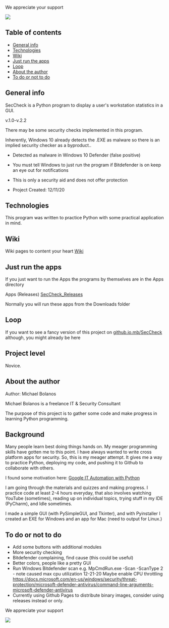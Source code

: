 We appreciate your support

<a href="https://paypal.me/offthegridit">
    <img src="https://img.shields.io/badge/$-donate-ff69b4.svg?maxAge=2592000&amp;style=flat">
  </a>


## Table of contents
* [General info](#general-info)
* [Technologies](#technologies)
* [Wiki](#wiki)
* [Just run the apps](#just-run-the-apps)
* [Loop](#Loop)
* [About the author](#about-the-author)
* [To do or not to do](#to-do-or-not-to-do)

## General info
SecCheck is a Python program to display a user's workstation statistics in a GUI.

v.1.0-v.2.2

There may be some security checks implemented in this program.

Inherently, Windows 10 already detects the .EXE as malware so there is an implied security checker as a byproduct..

- Detected as malware in Windows 10 Defender (false positive)
- You must tell Windows to just run the program if Bitdefender is on keep an eye out for notifications
- This is only a security aid and does not offer protection


- Project Created:  12/11/20


## Technologies
This program was written to practice Python with some practical application in mind.


## Wiki

Wiki pages to content your heart
[Wiki](https://github.com/michaelbolanos/SecCheck/wiki)



## Just run the apps
If you just want to run the Apps the programs by themselves are in the Apps directory

Apps (Releases)
[SecCheck_Releases](https://github.com/michaelbolanos/SecCheck/releases)

Normally you will run these apps from the Downloads folder

## Loop
If you want to see a fancy version of this project on
[github.io.mb/SecCheck](https://michaelbolanos.github.io/SecCheck/) although, you might already be here

## Project level 

Novice.

## About the author


Author:   Michael Bolanos

Michael Bolanos is a freelance IT & Security Consultant

The purpose of this project is to gather some code and make progress in learning Python programming.

## Background

Many people learn best doing things hands on.  My meager programming skills have gotten me to this point.  I have always wanted to write cross platform apps for security. So, this is my meager attempt.  It gives me a way to practice Python, deploying my code, and pushing it to Github to collaborate with others.

I found some motivation here:  [Google IT Automation with Python](https://www.coursera.org/professional-certificates/google-it-automation)

I am going through the materials and quizzes and making progress.  I practice code at least 2-4 hours everyday, that also involves watching YouTube (sometimes), reading up on individual topics, trying stuff in my IDE (PyCharm), and Idle sometimes.  

I made a simple GUI (with PySimpleGUI, and Tkinter), and with Pyinstaller I created an EXE for Windows and an app for Mac (need to output for Linux.)

## To do or not to do

- Add some buttons with additional modules
- More security checking
- Bitdefender complaining, find cause (this could be useful)
- Better colors, people like a pretty GUI
- Run Windows Bitdefender scan e.g. MpCmdRun.exe -Scan -ScanType 2 - note caused max cpu utilization 12-21-20
Maybe enable CPU throttling https://docs.microsoft.com/en-us/windows/security/threat-protection/microsoft-defender-antivirus/command-line-arguments-microsoft-defender-antivirus
- Currently using Github Pages to distribute binary images, consider using releases instead or only.

We appreciate your support

<a href="https://paypal.me/offthegridit">
    <img src="https://img.shields.io/badge/$-donate-ff69b4.svg?maxAge=2592000&amp;style=flat">
  </a>



